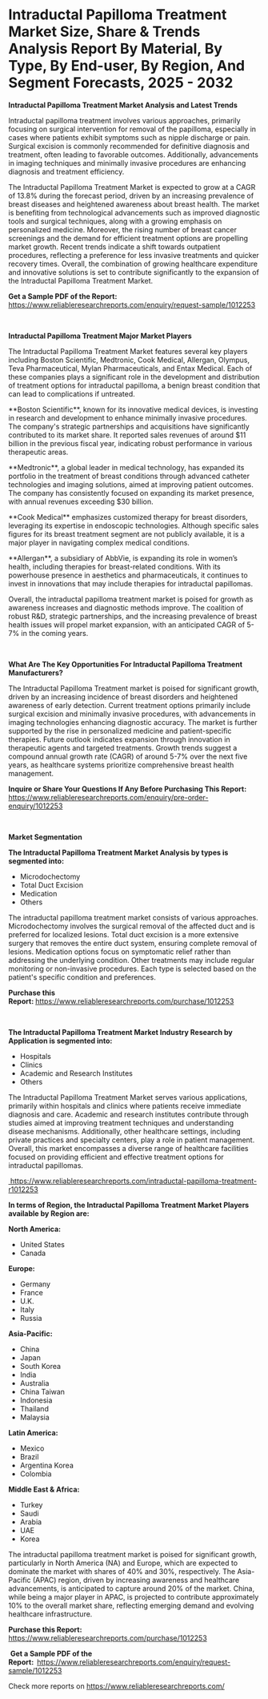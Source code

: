 <p><h1>Intraductal Papilloma Treatment Market Size, Share & Trends Analysis Report By Material, By Type, By End-user, By Region, And Segment Forecasts, 2025 - 2032</h1></p><p><strong>Intraductal Papilloma Treatment Market Analysis and Latest Trends</strong></p>
<p><p>Intraductal papilloma treatment involves various approaches, primarily focusing on surgical intervention for removal of the papilloma, especially in cases where patients exhibit symptoms such as nipple discharge or pain. Surgical excision is commonly recommended for definitive diagnosis and treatment, often leading to favorable outcomes. Additionally, advancements in imaging techniques and minimally invasive procedures are enhancing diagnosis and treatment efficiency.</p><p>The Intraductal Papilloma Treatment Market is expected to grow at a CAGR of 13.8% during the forecast period, driven by an increasing prevalence of breast diseases and heightened awareness about breast health. The market is benefiting from technological advancements such as improved diagnostic tools and surgical techniques, along with a growing emphasis on personalized medicine. Moreover, the rising number of breast cancer screenings and the demand for efficient treatment options are propelling market growth. Recent trends indicate a shift towards outpatient procedures, reflecting a preference for less invasive treatments and quicker recovery times. Overall, the combination of growing healthcare expenditure and innovative solutions is set to contribute significantly to the expansion of the Intraductal Papilloma Treatment Market.</p></p>
<p><strong>Get a Sample PDF of the Report:&nbsp;</strong> <a href="https://www.reliableresearchreports.com/enquiry/request-sample/1012253?utm_campaign=1674&utm_medium=2&utm_source=Github&utm_content=ia&utm_term=05032025&utm_id=intraductal-papilloma-treatment">https://www.reliableresearchreports.com/enquiry/request-sample/1012253</a></p>
<p>&nbsp;</p>
<p><strong>Intraductal Papilloma Treatment Major Market Players</strong></p>
<p><p>The Intraductal Papilloma Treatment Market features several key players including Boston Scientific, Medtronic, Cook Medical, Allergan, Olympus, Teva Pharmaceutical, Mylan Pharmaceuticals, and Entax Medical. Each of these companies plays a significant role in the development and distribution of treatment options for intraductal papilloma, a benign breast condition that can lead to complications if untreated.</p><p>**Boston Scientific**, known for its innovative medical devices, is investing in research and development to enhance minimally invasive procedures. The company's strategic partnerships and acquisitions have significantly contributed to its market share. It reported sales revenues of around $11 billion in the previous fiscal year, indicating robust performance in various therapeutic areas.</p><p>**Medtronic**, a global leader in medical technology, has expanded its portfolio in the treatment of breast conditions through advanced catheter technologies and imaging solutions, aimed at improving patient outcomes. The company has consistently focused on expanding its market presence, with annual revenues exceeding $30 billion.</p><p>**Cook Medical** emphasizes customized therapy for breast disorders, leveraging its expertise in endoscopic technologies. Although specific sales figures for its breast treatment segment are not publicly available, it is a major player in navigating complex medical conditions.</p><p>**Allergan**, a subsidiary of AbbVie, is expanding its role in women’s health, including therapies for breast-related conditions. With its powerhouse presence in aesthetics and pharmaceuticals, it continues to invest in innovations that may include therapies for intraductal papillomas.</p><p>Overall, the intraductal papilloma treatment market is poised for growth as awareness increases and diagnostic methods improve. The coalition of robust R&D, strategic partnerships, and the increasing prevalence of breast health issues will propel market expansion, with an anticipated CAGR of 5-7% in the coming years.</p></p>
<p>&nbsp;</p>
<p><strong>What Are The Key Opportunities For Intraductal Papilloma Treatment Manufacturers?</strong></p>
<p><p>The Intraductal Papilloma Treatment market is poised for significant growth, driven by an increasing incidence of breast disorders and heightened awareness of early detection. Current treatment options primarily include surgical excision and minimally invasive procedures, with advancements in imaging technologies enhancing diagnostic accuracy. The market is further supported by the rise in personalized medicine and patient-specific therapies. Future outlook indicates expansion through innovation in therapeutic agents and targeted treatments. Growth trends suggest a compound annual growth rate (CAGR) of around 5-7% over the next five years, as healthcare systems prioritize comprehensive breast health management.</p></p>
<p><strong>Inquire or Share Your Questions If Any Before Purchasing This Report:</strong> <a href="https://www.reliableresearchreports.com/enquiry/pre-order-enquiry/1012253?utm_campaign=1674&utm_medium=2&utm_source=Github&utm_content=ia&utm_term=05032025&utm_id=intraductal-papilloma-treatment">https://www.reliableresearchreports.com/enquiry/pre-order-enquiry/1012253</a></p>
<p>&nbsp;</p>
<p><strong>Market Segmentation</strong></p>
<p><strong>The Intraductal Papilloma Treatment Market Analysis by types is segmented into:</strong></p>
<p><ul><li>Microdochectomy</li><li>Total Duct Excision</li><li>Medication</li><li>Others</li></ul></p>
<p><p>The intraductal papilloma treatment market consists of various approaches. Microdochectomy involves the surgical removal of the affected duct and is preferred for localized lesions. Total duct excision is a more extensive surgery that removes the entire duct system, ensuring complete removal of lesions. Medication options focus on symptomatic relief rather than addressing the underlying condition. Other treatments may include regular monitoring or non-invasive procedures. Each type is selected based on the patient's specific condition and preferences.</p></p>
<p><strong>Purchase this Report:&nbsp;</strong><a href="https://www.reliableresearchreports.com/purchase/1012253?utm_campaign=1674&utm_medium=2&utm_source=Github&utm_content=ia&utm_term=05032025&utm_id=intraductal-papilloma-treatment">https://www.reliableresearchreports.com/purchase/1012253</a></p>
<p>&nbsp;</p>
<p><strong>The Intraductal Papilloma Treatment Market Industry Research by Application is segmented into:</strong></p>
<p><ul><li>Hospitals</li><li>Clinics</li><li>Academic and Research Institutes</li><li>Others</li></ul></p>
<p><p>The Intraductal Papilloma Treatment Market serves various applications, primarily within hospitals and clinics where patients receive immediate diagnosis and care. Academic and research institutes contribute through studies aimed at improving treatment techniques and understanding disease mechanisms. Additionally, other healthcare settings, including private practices and specialty centers, play a role in patient management. Overall, this market encompasses a diverse range of healthcare facilities focused on providing efficient and effective treatment options for intraductal papillomas.</p></p>
<p><a href="https://www.reliableresearchreports.com/intraductal-papilloma-treatment-r1012253?utm_campaign=1674&utm_medium=2&utm_source=Github&utm_content=ia&utm_term=05032025&utm_id=intraductal-papilloma-treatment">&nbsp;https://www.reliableresearchreports.com/intraductal-papilloma-treatment-r1012253</a></p>
<p><strong>In terms of Region, the Intraductal Papilloma Treatment Market Players available by Region are:</strong></p>
<p>
    <p> <strong> North America: </strong>
        <ul>
            <li>United States</li>
            <li>Canada</li>
        </ul>
        </p> 
    <p> <strong> Europe: </strong>
        <ul>
            <li>Germany</li>
            <li>France</li>
            <li>U.K.</li>
            <li>Italy</li>
            <li>Russia</li>
        </ul>
        </p> 
    <p> <strong> Asia-Pacific: </strong>
        <ul>
            <li>China</li>
            <li>Japan</li>
            <li>South Korea</li>
            <li>India</li>
            <li>Australia</li>
            <li>China Taiwan</li>
            <li>Indonesia</li>
            <li>Thailand</li>
            <li>Malaysia</li>
        </ul>
        </p> 
    <p> <strong> Latin America: </strong>
        <ul>
            <li>Mexico</li>
            <li>Brazil</li>
            <li>Argentina Korea</li>
            <li>Colombia</li>
        </ul>
        </p> 
    <p> <strong> Middle East & Africa: </strong>
        <ul>
            <li>Turkey</li>
            <li>Saudi</li>
            <li>Arabia</li>
            <li>UAE</li>
            <li>Korea</li>
        </ul>
    </p>
    </p>
<p><p>The intraductal papilloma treatment market is poised for significant growth, particularly in North America (NA) and Europe, which are expected to dominate the market with shares of 40% and 30%, respectively. The Asia-Pacific (APAC) region, driven by increasing awareness and healthcare advancements, is anticipated to capture around 20% of the market. China, while being a major player in APAC, is projected to contribute approximately 10% to the overall market share, reflecting emerging demand and evolving healthcare infrastructure.</p></p>
<p><strong>Purchase this Report: </strong><a href="https://www.reliableresearchreports.com/purchase/1012253?utm_campaign=1674&utm_medium=2&utm_source=Github&utm_content=ia&utm_term=05032025&utm_id=intraductal-papilloma-treatment">https://www.reliableresearchreports.com/purchase/1012253</a></p>
<p>&nbsp;<strong>Get a Sample PDF of the Report:&nbsp;&nbsp;</strong><a href="https://www.reliableresearchreports.com/enquiry/request-sample/1012253?utm_campaign=1674&utm_medium=2&utm_source=Github&utm_content=ia&utm_term=05032025&utm_id=intraductal-papilloma-treatment">https://www.reliableresearchreports.com/enquiry/request-sample/1012253</a></p>
<p><strong></strong></p>
<p>Check more reports on <a href="https://www.reliableresearchreports.com/?utm_campaign=1674&utm_medium=2&utm_source=Github&utm_content=ia&utm_term=05032025&utm_id=intraductal-papilloma-treatment">https://www.reliableresearchreports.com/</a></p>